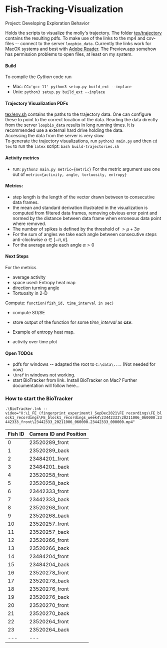 # Fish-Tracking-Visualization
Project: Developing Exploration Behavior

Holds the scripts to visualize the molly's trajectory. 
The folder [tex/trajectory](tex/trajectory) contains the resulting pdfs.
To make use of the links to the mp4 and csv-files -- connect to the server `loopbio_data`. Currently the links work for MacOX systems and best with [Adobe Reader](https://get.adobe.com/de/reader/). The Preview.app somehow has permission problems to open files, at least on my system. 


#### Build 
To compile the *Cython* code run 
+ Mac: `CC='gcc-11' python3 setup.py build_ext --inplace`
+ Unix: `python3 setup.py build_ext --inplace`

#### Trajectory Visualization PDFs
[tex/env.sh](tex/env.sh) contains the paths to the trajectory data. One can configure these to point to the correct location of the data. Reading the data directly from the server `loopbio_data` results in long running times. It is recommended use a external hard drive holding the data.  
Accessing the data from the server is very slow.  
To generate the trajectory visualizations, run 
`python3 main.py` and then `cd tex` to run the `latex` script:
`bash build-trajectories.sh`

#### Activity metrics
* run: `python3 main.py metric={metric}`
For the metric argument use one out of `metric={activity, angle, tortuosity, entropy}` 

#### Metrics: 
+ step length is the length of the vector drawn between to consecutive data frames. 
+ the mean and standard derivation illustrated in the visualization is computed from filtered data frames, removing obvious error point and normed by the distance between data frame when erroneous data point where removed. 
+ The number of spikes is defined by the threshold of $` > \mu + 3 \sigma`$
+ For the sum of angles we take each angle between consecutive steps anti-clockwise $`\alpha \in [-\pi, \pi]`$. 
+ For the average angle each angle $`\alpha > 0`$

#### Next Steps
For the metrics 
* average activity
* space used: Entropy heat map
* direction turning angle
* Tortuosity in 2-D

Compute: `function(fish_id, time_interval in sec)`
+ compute SD/SE
+ store output of the function for some *time_interval* as **csv**.

+ Example of entropy heat map. 
+ activity over time plot

#### Open TODOs
+ pdfs for windows -- adapted the root to `C:\data\...`. (Not needed for now)
+ `\href` in windows not working. 
+ start BioTracker from link. Install BioTracker on Mac? 
Further documentation will follow here... 
### How to start the BioTracker
`.\BioTracker.lnk --video="X:\1_FE_(fingerprint_experiment)_SepDec2021\FE_recordings\FE_block1_recordings\FE_block1_recordings_week4\23442333\20211006_060000.23442333_front\23442333_20211006_060000.23442333_000000.mp4"`


| Fish ID | Camera ID and Position |
|---|---|
| 0 | 23520289_front |
| 1 | 23520289_back |
| 2 | 23484201_front |
| 3 | 23484201_back |
| 4 | 23520258_front |
| 5 | 23520258_back |
| 6 | 23442333_front |
| 7 | 23442333_back |
| 8 | 23520268_front |
| 9 | 23520268_back |
| 10 | 23520257_front |
| 11 | 23520257_back |
| 12 | 23520266_front |
| 13 | 23520266_back |
| 14 | 23484204_front |
| 15 | 23484204_back |
| 16 | 23520278_front |
| 17 | 23520278_back |
| 18 | 23520276_front |
| 19 | 23520276_back |
| 20 | 23520270_front |
| 21 | 23520270_back |
| 22 | 23520264_front |
| 23 | 23520264_back |
|---|---|